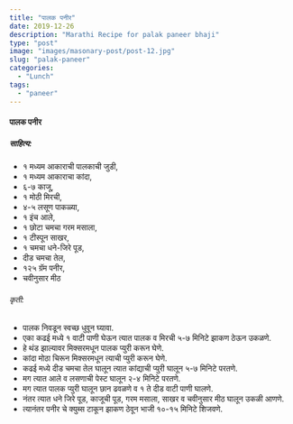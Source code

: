 ```yaml
---
title: "पालक पनीर"
date: 2019-12-26
description: "Marathi Recipe for palak paneer bhaji"
type: "post"
image: "images/masonary-post/post-12.jpg"
slug: "palak-paneer"
categories: 
  - "Lunch"
tags:
  - "paneer"
---
```


#### पालक पनीर 



##### साहित्य:


- १ मध्यम आकाराची पालकाची जुडी,
- १ मध्यम आकाराचा कांदा,
- ६-७ काजू,
- १ मोठी मिरची,
- ४-५ लसूण पाकळ्या,
- १ इंच आले,
- १ छोटा चमचा गरम मसाला,
- १ टीस्पून साखर,
- १ चमचा धने-जिरे पूड,
- दीड चमचा तेल,
- १२५ ग्रॅम पनीर,
- चवीनुसार मीठ 



###### कृती:


- पालक निवडून स्वच्छ धुवून घ्यावा.
- एका कढई मध्ये १ वाटी पाणी घेऊन त्यात पालक व मिरची ५-७ मिनिटे झाकण ठेऊन उकळणे.
- हे थंड झाल्यावर मिक्सरमधून पालक प्युरी करून घेणे.
- कांदा मोठा चिरून मिक्सरमधून त्याची प्युरी करून घेणे.
- कढई मध्ये दीड चमचा तेल घालून त्यात कांद्याची प्युरी घालून ५-७ मिनिटे परतणे.
- मग त्यात आले व लसणाची पेस्ट घालून २-४ मिनिटे परतणे.
- मग त्यात पालक प्युरी घालून छान ढवळणे व १ ते दीड वाटी पाणी घालणे.
- नंतर त्यात धने जिरे पूड, काजूची पूड, गरम मसाला, साखर व चवीनुसार मीठ घालून उकळी आणणे.
- त्यानंतर पनीर चे क्युब्स टाकून झाकण ठेवून भाजी १०-१५ मिनिटे शिजवणे.
